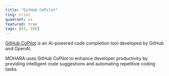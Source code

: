 ```yaml
---
title: "GitHub CoPilot"
ring: trial
quadrant: ai
featured: true
tags: [AI, IDE]
---
```


[GitHub CoPilot](https://copilot.github.com/) is an AI-powered code completion tool developed by GitHub and OpenAI.

MOHARA uses GitHub CoPilot to enhance developer productivity by providing intelligent code suggestions and automating repetitive coding tasks.
